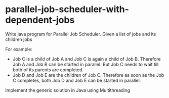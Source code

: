 # parallel-job-scheduler-with-dependent-jobs

Write java program for Parallel Job Scheduler. Given a list of jobs and its children jobs

For example:
  - Job C is a child of Job A and Job C is again a child of Job B. Therefore Job A and Job B can be started in parallel. But Job C needs to wait till both of its parents are completed.
  - Job D and Job E are the children of Job C. Therefore as soon as the Job C completes, both Job D and Job E can be started in parallel. 

Implement the generic solution in Java using Multithreading